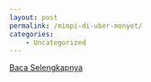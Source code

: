 ```yaml
---
layout: post
permalink: /mimpi-di-uber-monyet/
categories:
    - Uncategorized
---
```


[Baca Selengkapnya](/10)